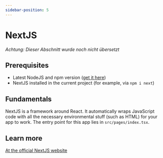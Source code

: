 ```yaml
---
sidebar-position: 5
---
```


# NextJS

_Achtung: Dieser Abschnitt wurde noch nicht übersetzt_

## Prerequisites

-   Latest NodeJS and npm version ([get it here](https://nodejs.org))
-   NextJS installed in the current project (for example, via `npm i next`)

## Fundamentals

NextJS is a framework around React. It automatically wraps JavaScript code with all the necessary environmental stuff (such as HTML) for your app to work. The entry point for this app lies in `src/pages/index.tsx`.

## Learn more

[At the official NextJS website](https://nextjs.com)
